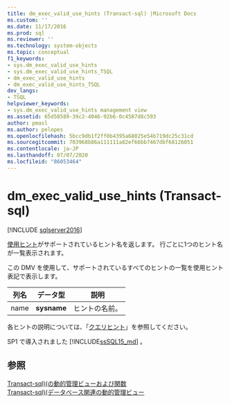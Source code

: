 ```yaml
---
title: dm_exec_valid_use_hints (Transact-sql) |Microsoft Docs
ms.custom: ''
ms.date: 11/17/2016
ms.prod: sql
ms.reviewer: ''
ms.technology: system-objects
ms.topic: conceptual
f1_keywords:
- sys.dm_exec_valid_use_hints
- sys.dm_exec_valid_use_hints_TSQL
- dm_exec_valid_use_hints
- dm_exec_valid_use_hints_TSQL
dev_langs:
- TSQL
helpviewer_keywords:
- sys.dm_exec_valid_use_hints management view
ms.assetid: 65d50589-39c2-4046-92b6-0c4587d8c593
author: pmasl
ms.author: pelopes
ms.openlocfilehash: 5bcc9db1f2ff0b4395a68025e54b719dc25c31cd
ms.sourcegitcommit: 703968b86a111111a82ef66bb7467dbf68126051
ms.contentlocale: ja-JP
ms.lasthandoff: 07/07/2020
ms.locfileid: "86053464"
---
```

# <a name="sysdm_exec_valid_use_hints-transact-sql"></a>dm_exec_valid_use_hints (Transact-sql)
[!INCLUDE [sqlserver2016](../../includes/applies-to-version/sqlserver2016.md)]

[使用ヒント](../../t-sql/queries/hints-transact-sql-query.md#use_hint)がサポートされているヒント名を返します。 行ごとに1つのヒント名が一覧表示されます。  
  
この DMV を使用して、サポートされているすべてのヒントの一覧を使用ヒント表記で表示します。  
  
|列名|データ型|説明|  
|-----------------|---------------|-----------------|  
|name|**sysname**|ヒントの名前。|

各ヒントの説明については、「[クエリヒント](../../t-sql/queries/hints-transact-sql-query.md#use_hint)」を参照してください。

SP1 で導入されました [!INCLUDE[ssSQL15_md](../../includes/sssql15-md.md)] 。
  
## <a name="see-also"></a>参照  
    
 [Transact-sql&#41;&#40;の動的管理ビューおよび関数](~/relational-databases/system-dynamic-management-views/system-dynamic-management-views.md)   
 [Transact-sql&#41;&#40;データベース関連の動的管理ビュー](../../relational-databases/system-dynamic-management-views/database-related-dynamic-management-views-transact-sql.md)  

